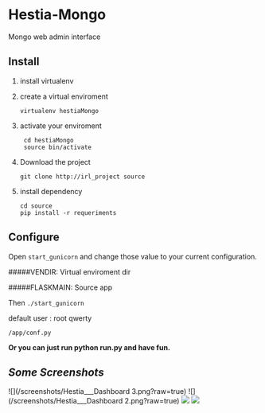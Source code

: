 Hestia-Mongo
============

Mongo web admin interface

Install
------
1. install virtualenv
2. create a virtual enviroment

    ``` 
    virtualenv hestiaMongo 
    ```
    
3. activate your enviroment
   ``` 
    cd hestiaMongo 
    source bin/activate
    ```
4. Download the project 
    ``` 
    git clone http://irl_project source
    ```
5. install dependency 
    ``` 
    cd source 
    pip install -r requeriments
    ```

Configure
---
Open ```start_gunicorn``` and change those value to your current configuration.

#####VENDIR: 
Virtual enviroment dir


#####FLASKMAIN:
Source app 

Then ``` ./start_gunicorn ```

default user : root qwerty

    /app/conf.py


**Or you can just run python run.py and have fun.**

*Some Screenshots*
---------
![](/screenshots/Hestia___Dashboard 3.png?raw=true)
![](/screenshots/Hestia___Dashboard 2.png?raw=true)
![](/screenshots/Hestia___Dashboard.png?raw=true)
![](/screenshots/Admin_Hestia.png?raw=true)



